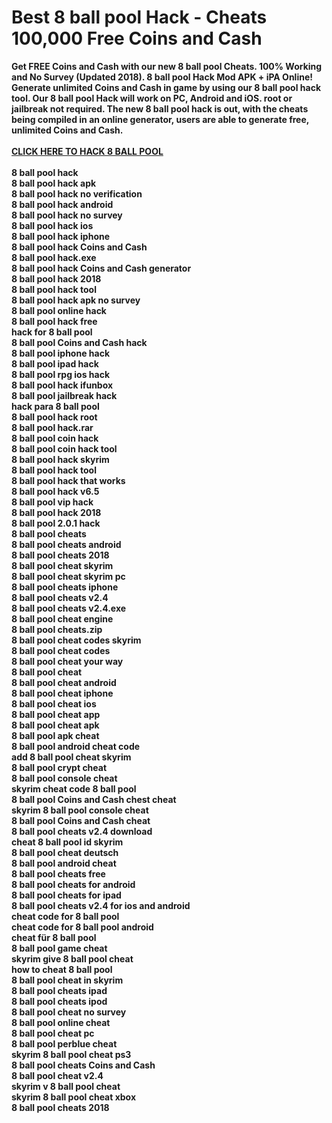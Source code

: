 #  Best 8 ball pool Hack - Cheats 100,000 Free Coins and Cash
<b>
Get FREE Coins and Cash with our new 8 ball pool Cheats. 100% Working and No Survey (Updated 2018). 8 ball pool Hack Mod APK + iPA Online! Generate unlimited Coins and Cash in game by using our 8 ball pool hack tool. Our 8 ball pool Hack will work on PC, Android and iOS. root or jailbreak not required. The new 8 ball pool hack is out, with the cheats being compiled in an online generator, users are able to generate free, unlimited Coins and Cash.
</b>
<br><br>
<b><a href="https://t.co/LhlLGlORiL#8ballpoolhack">CLICK HERE TO HACK 8 BALL POOL</a>
<br>

<br>
8 ball pool hack
<br>
8 ball pool hack apk
<br>
8 ball pool hack no verification
<br>
8 ball pool hack android
<br>
8 ball pool hack no survey
<br>
8 ball pool hack ios
<br>
8 ball pool hack iphone
<br>
8 ball pool hack Coins and Cash
<br>
8 ball pool hack.exe
<br>
8 ball pool hack Coins and Cash generator
<br>
8 ball pool hack 2018
<br>
8 ball pool hack tool
<br>
8 ball pool hack apk no survey
<br>
8 ball pool online hack
<br>
8 ball pool hack free
<br>
hack for 8 ball pool
<br>
8 ball pool Coins and Cash hack
<br>
8 ball pool iphone hack
<br>
8 ball pool ipad hack
<br>
8 ball pool rpg ios hack
<br>
8 ball pool hack ifunbox
<br>
8 ball pool jailbreak hack
<br>
hack para 8 ball pool
<br>
8 ball pool hack root
<br>
8 ball pool hack.rar
<br>
8 ball pool coin hack
<br>
8 ball pool coin hack tool
<br>
8 ball pool hack skyrim
<br>
8 ball pool hack tool
<br>
8 ball pool hack that works
<br>
8 ball pool hack v6.5
<br>
8 ball pool vip hack
<br>
8 ball pool hack 2018
<br>
8 ball pool 2.0.1 hack
<br>
8 ball pool cheats
<br>
8 ball pool cheats android
<br>
8 ball pool cheats 2018
<br>
8 ball pool cheat skyrim
<br>
8 ball pool cheat skyrim pc
<br>
8 ball pool cheats iphone
<br>
8 ball pool cheats v2.4
<br>
8 ball pool cheats v2.4.exe
<br>
8 ball pool cheat engine
<br>
8 ball pool cheats.zip
<br>
8 ball pool cheat codes skyrim
<br>
8 ball pool cheat codes
<br>
8 ball pool cheat your way
<br>
8 ball pool cheat
<br>
8 ball pool cheat android
<br>
8 ball pool cheat iphone
<br>
8 ball pool cheat ios
<br>
8 ball pool cheat app
<br>
8 ball pool cheat apk
<br>
8 ball pool apk cheat
<br>
8 ball pool android cheat code
<br>
add 8 ball pool cheat skyrim
<br>
8 ball pool crypt cheat
<br>
8 ball pool console cheat
<br>
skyrim cheat code 8 ball pool
<br>
8 ball pool Coins and Cash chest cheat
<br>
skyrim 8 ball pool console cheat
<br>
8 ball pool Coins and Cash cheat
<br>
8 ball pool cheats v2.4 download
<br>
cheat 8 ball pool id skyrim
<br>
8 ball pool cheat deutsch
<br>
8 ball pool android cheat
<br>
8 ball pool cheats free
<br>
8 ball pool cheats for android
<br>
8 ball pool cheats for ipad
<br>
8 ball pool cheats v2.4 for ios and android
<br>
cheat code for 8 ball pool
<br>
cheat code for 8 ball pool android
<br>
cheat für 8 ball pool
<br>
8 ball pool game cheat
<br>
skyrim give 8 ball pool cheat
<br>
how to cheat 8 ball pool
<br>
8 ball pool cheat in skyrim
<br>
8 ball pool cheats ipad
<br>
8 ball pool cheats ipod
<br>
8 ball pool cheat no survey
<br>
8 ball pool online cheat
<br>
8 ball pool cheat pc
<br>
8 ball pool perblue cheat
<br>
skyrim 8 ball pool cheat ps3
<br>
8 ball pool cheats Coins and Cash
<br>
8 ball pool cheat v2.4
<br>
skyrim v 8 ball pool cheat
<br>
skyrim 8 ball pool cheat xbox
<br>
8 ball pool cheats 2018
